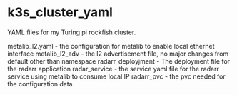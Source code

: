 # k3s_cluster_yaml
YAML files for my Turing pi rockfish cluster.

metalib_l2.yaml - the configuration for metalib to enable local ethernet interface
metalib_l2_adv - the l2 advertisement file, no major changes from default other than namespace
radarr_deployjment - The deployment file for the radarr application
radar_service - the service yaml file for the radarr service using metalib to consume local IP
radarr_pvc - the pvc needed for the configuration data